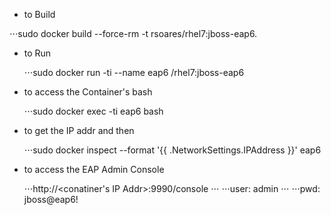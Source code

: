 * to Build

 ⋅⋅⋅sudo docker build --force-rm -t rsoares/rhel7:jboss-eap6. 

* to Run

  ⋅⋅⋅sudo docker run -ti --name eap6 <username>/rhel7:jboss-eap6

* to access the Container's bash

  ⋅⋅⋅sudo docker exec -ti eap6 bash

* to get the IP addr and then

  ⋅⋅⋅sudo docker inspect --format '{{ .NetworkSettings.IPAddress }}' eap6

* to access the EAP Admin Console

  ⋅⋅⋅http://<conatiner's IP Addr>:9990/console
  ⋅⋅⋅ ⋅⋅⋅user: admin
  ⋅⋅⋅ ⋅⋅⋅pwd: jboss@eap6!
